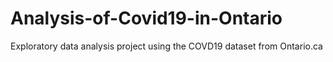 # Analysis-of-Covid19-in-Ontario
Exploratory data analysis project using the COVD19 dataset from Ontario.ca 
